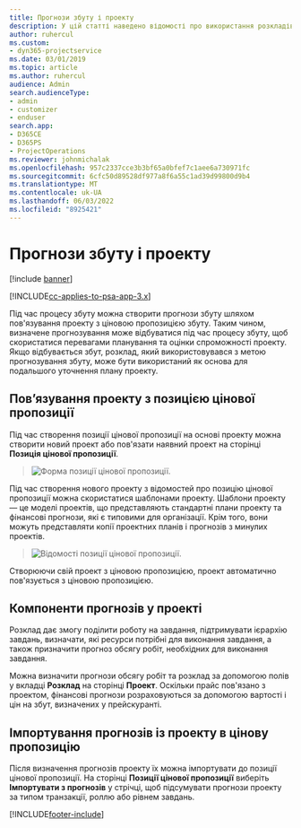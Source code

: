 ```yaml
---
title: Прогнози збуту і проекту
description: У цій статті наведено відомості про використання розкладів і прогнозів у процесі збуту.
author: ruhercul
ms.custom:
- dyn365-projectservice
ms.date: 03/01/2019
ms.topic: article
ms.author: ruhercul
audience: Admin
search.audienceType:
- admin
- customizer
- enduser
search.app:
- D365CE
- D365PS
- ProjectOperations
ms.reviewer: johnmichalak
ms.openlocfilehash: 957c2337cce3b3bf65a0bfef7c1aee6a730971fc
ms.sourcegitcommit: 6cfc50d89528df977a8f6a55c1ad39d99800d9b4
ms.translationtype: MT
ms.contentlocale: uk-UA
ms.lasthandoff: 06/03/2022
ms.locfileid: "8925421"
---
```

# <a name="sales-estimates-and-projects"></a>Прогнози збуту і проекту

[!include [banner](../includes/psa-now-project-operations.md)]

[!INCLUDE[cc-applies-to-psa-app-3.x](../includes/cc-applies-to-psa-app-3x.md)]

Під час процесу збуту можна створити прогнози збуту шляхом пов'язування проекту з ціновою пропозицією збуту. Таким чином, визначене прогнозування може відбуватися під час процесу збуту, щоб скористатися перевагами планування та оцінки спроможності проекту. Якщо відбувається збут, розклад, який використовувався з метою прогнозування збуту, може бути використаний як основа для подальшого уточнення плану проекту.

## <a name="linking-a-project-to-a-quote-line"></a>Пов’язування проекту з позицією цінової пропозиції

Під час створення позиції цінової пропозиції на основі проекту можна створити новий проект або пов'язати наявний проект на сторінці **Позиція цінової пропозиції**. 

> ![Форма позиції цінової пропозиції.](media/project-8.png)
 
Під час створення нового проекту з відомостей про позицію цінової пропозиції можна скористатися шаблонами проекту. Шаблони проекту — це моделі проектів, що представляють стандартні плани проекту та фінансові прогнози, які є типовими для організації. Крім того, вони можуть представляти копії проектних планів і прогнозів з минулих проектів.

> ![Відомості позиції цінової пропозиції.](media/project-9.png)
  
Створюючи свій проект з ціновою пропозицією, проект автоматично пов'язується з ціновою пропозицією.

## <a name="components-of-estimates-in-a-project"></a>Компоненти прогнозів у проекті

Розклад дає змогу поділити роботу на завдання, підтримувати ієрархію завдань, визначати, які ресурси потрібні для виконання завдання, а також призначити прогноз обсягу робіт, необхідних для виконання завдання.

Можна визначити прогнози обсягу робіт та розклад за допомогою полів у вкладці **Розклад** на сторінці **Проект**. Оскільки прайс пов'язано з проектом, фінансові прогнози розраховуються за допомогою вартості і цін на збут, визначених у прейскуранті.

## <a name="importing-estimates-from-a-project-into-a-quote"></a>Імпортування прогнозів із проекту в цінову пропозицію

Після визначення прогнозів проекту їх можна імпортувати до позиції цінової пропозиції. На сторінці **Позиції цінової пропозиції** виберіть **Імпортувати з прогнозів** у стрічці, щоб підсумувати прогнози проекту за типом транзакції, роллю або рівнем завдань.


[!INCLUDE[footer-include](../includes/footer-banner.md)]

